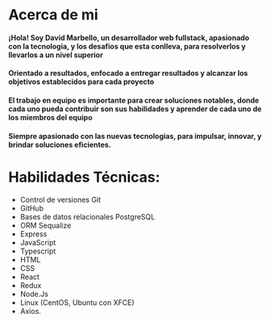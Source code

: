 # Acerca de mi
#### ¡Hola! Soy David Marbello, un desarrollador web fullstack, apasionado con la tecnologia, y los desafios que esta conlleva, para resolverlos y llevarlos a un nivel superior

#### Orientado a resultados, enfocado a entregar resultados y alcanzar los objetivos establecidos para cada proyecto

#### El trabajo en equipo es importante para crear soluciones notables, donde cada uno pueda contribuir son sus habilidades y aprender de cada uno de los miembros del equipo

#### Siempre apasionado con las nuevas tecnologias, para impulsar, innovar, y brindar soluciones eficientes.


# Habilidades Técnicas: 
#### 
* Control de versiones Git
* GitHub
* Bases de datos relacionales PostgreSQL
* ORM Sequalize
* Express
* JavaScript
* Typescript
* HTML
* CSS
* React
* Redux
* Node.Js
* Linux (CentOS, Ubuntu con XFCE)
* Axios.


